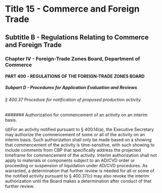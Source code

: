 
# Title 15 - Commerce and Foreign Trade
## Subtitle B - Regulations Relating to Commerce and Foreign Trade
### Chapter IV - Foreign-Trade Zones Board, Department of Commerce
#### PART 400 - REGULATIONS OF THE FOREIGN-TRADE ZONES BOARD
##### Subpart D - Procedures for Application Evaluation and Reviews
###### § 400.37 Procedure for notification of proposed production activity.
####### Authorization for commencement of an activity on an interim basis.

(d)For an activity notified pursuant to § 400.14(a), the Executive Secretary may authorize the commencement of some or all of the activity on an interim basis. Such authorization shall only be made based on a showing that commencement of the activity is time-sensitive, with such showing to include comments from CBP that specifically address the projected timeframe for commencement of the activity. Interim authorization shall not apply to materials or components subject to an AD/CVD order or proceeding or suspension of liquidation under AD/CVD procedures. As warranted, a determination that further review is needed for all or some of the notified activity pursuant to § 400.37(c) may also revoke the interim authorization until the Board makes a determination after conduct of that further review.
